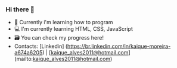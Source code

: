 ### Hi there 👋
- 💬 Currently i'm learning how to program
- 💻 I'm currently learning HTML, CSS, JavaScript
- 🗃️ You can check my progress here!
- Contacts: [Linkedin] (https://br.linkedin.com/in/kaique-moreira-a674a6205) | [kaique_alves2011@hotmail.com] (mailto:kaique_alves2011@hotmail.com)
